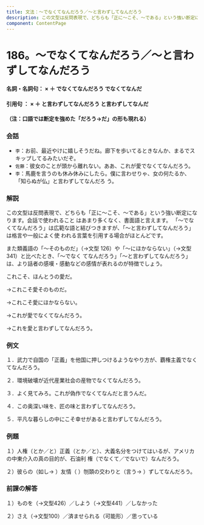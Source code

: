 ```yaml
---
title: 文法：～でなくてなんだろう／～と言わずしてなんだろう
description: この文型は反問表現で、どちらも「正に～こそ、～である」という強い断定になります。会話で使われること はあまり多くなく、書面語と言えます。 「～でなくてなんだろう」は広範な語と結びつきますが、「～と言わずしてなんだろう」は格言や一般によく使 われる言葉を引用する場合がほとんどです。
component: ContentPage
---
```



# 186。～でなくてなんだろう／～と言わずしてなんだろう
#### 名詞・名詞句： × ＋ でなくてなんだろう でなくてなんだ
#### 引用句 ： × ＋ と言わずしてなんだろう と言わずしてなんだ
#### （注：口語では断定を強めた「だろう→だ」の形も現れる）
### 会話
- `李`：お前、最近やけに嬉しそうだね。廊下を歩いてるときなんか、まるでスキップしてるみたいだぞ。
- `佐藤`：彼女のことが頭から離れない。ああ、これが愛でなくてなんだろう。
- `李`：馬鹿を言うのも休み休みにしたら。僕に言わせりゃ、女の何たるか、「知らぬが仏」と言わずしてなんだろ う。
### 解説
この文型は反問表現で、どちらも「正に～こそ、～である」という強い断定になります。会話で使われること はあまり多くなく、書面語と言えます。 「～でなくてなんだろう」は広範な語と結びつきますが、「～と言わずしてなんだろう」は格言や一般によく使 われる言葉を引用する場合がほとんどです。

また類義語の「～そのものだ」（→文型 126）や「～にほかならない」（→文型 341）と比べたとき、「～でなく てなんだろう」「～と言わずしてなんだろう」は、より話者の感嘆・感動などの感情が表れるのが特徴でしょう。

これこそ、ほんとうの愛だ。

→これこそ愛そのものだ。

→これこそ愛にほかならない。

→これが愛でなくてなんだろう。

→これを愛と言わずしてなんだろう。
### 例文
１．武力で自国の「正義」を他国に押しつけるようなやり方が、覇権主義でなくてなんだろう。

２．環境破壊が近代産業社会の産物でなくてなんだろう。

３．よく見てみろ。これが偽作でなくてなんだと言うんだ。

４．この奥深い味を、匠の味と言わずしてなんだろう。

５．平凡な暮らしの中にこそ幸せがあると言わずしてなんだろう。
### 例題
１）人権（とか／と）正義（とか／と）、大義名分をつけてはいるが、アメリカの中東介入の真の目的が、石油利 権（でなくて／でないで）なんだろう。

２）彼らの（如し→ ）友情（ ）刎頚の交わりと（言う→ ）ずしてなんだろう。
### 前課の解答
１）ものを（→文型426）／しよう（→文型441）／しなかった

２）さえ（→文型100）／済ませられる（可能形）／思っている

